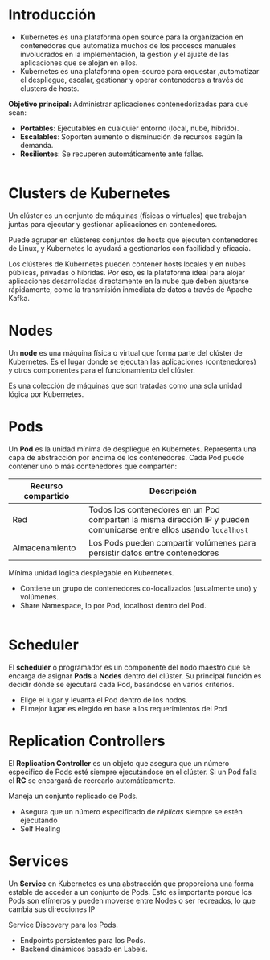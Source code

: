 
# Introducción

- Kubernetes es una plataforma open source para la organización en contenedores que automatiza muchos de los procesos manuales involucrados en la implementación, la gestión y el ajuste de las aplicaciones que se alojan en ellos.
- Kubernetes es una plataforma open-source para orquestar ,automatizar el despliegue, escalar, gestionar y operar contenedores a través de clusters de hosts.

**Objetivo principal:** Administrar aplicaciones contenedorizadas para que sean:

- **Portables**: Ejecutables en cualquier entorno (local, nube, híbrido).
- **Escalables**: Soporten aumento o disminución de recursos según la demanda.
- **Resilientes**: Se recuperen automáticamente ante fallas.

<div style="text-align:center">
<figure>
<img src="https://cdn.prod.website-files.com/5e6befb8c88b0e98c69b1333/6054fec86ef332ff3651bc92_1581514013775.png" alt="">
<figcaption>
</figcaption>
</figure>
</div>

# Clusters de Kubernetes

Un clúster es un conjunto de máquinas (físicas o virtuales) que trabajan juntas para ejecutar y gestionar aplicaciones en contenedores. 

Puede agrupar en clústeres conjuntos de hosts que ejecuten contenedores de Linux, y Kubernetes lo ayudará a gestionarlos con facilidad y eficacia. 

Los clústeres de Kubernetes pueden contener hosts locales y en nubes públicas, privadas o híbridas. Por eso, es la plataforma ideal para alojar aplicaciones desarrolladas directamente en la nube que deben ajustarse rápidamente, como la transmisión inmediata de datos a través de Apache Kafka.

# Nodes
Un **node** es una máquina física o virtual que forma parte del clúster de Kubernetes. Es el lugar donde se ejecutan las aplicaciones (contenedores) y otros componentes para el funcionamiento del clúster.

Es una colección de máquinas que son tratadas como una sola unidad lógica por Kubernetes.

# Pods
Un **Pod** es la unidad mínima de despliegue en Kubernetes. Representa una capa de abstracción por encima de los contenedores. Cada Pod puede contener uno o más contenedores que comparten:

| Recurso compartido | Descripción                                                                                                          |
| ------------------ | -------------------------------------------------------------------------------------------------------------------- |
| Red                | Todos los contenedores en un Pod comparten la misma dirección IP y pueden comunicarse entre ellos usando `localhost` |
| Almacenamiento     | Los Pods pueden compartir volúmenes para persistir datos entre contenedores                                          |


Mínima unidad lógica desplegable en Kubernetes.
- Contiene un grupo de contenedores co-localizados (usualmente uno) y volúmenes.
- Share Namespace, Ip por Pod, localhost dentro del Pod.




<div style="text-align:center">
<figure>
<img src="https://matthewpalmer.net/kubernetes-app-developer/articles/networking-overview.png" alt="">
<figcaption>
</figcaption>
</figure>
</div>

# Scheduler
El **scheduler** o programador es un componente del nodo maestro que se encarga de asignar **Pods**  a **Nodes** dentro del clúster. Su principal función es decidir dónde se ejecutará cada Pod, basándose en varios criterios.

- Elige el lugar y levanta el Pod dentro de los nodos.
- El mejor lugar es elegido en base a los requerimientos del Pod

# Replication Controllers
El **Replication Controller** es un objeto que asegura que un número especifico de Pods esté siempre ejecutándose en el clúster. Si un Pod falla el **RC** se encargará de recrearlo automáticamente.

Maneja un conjunto replicado de Pods.
- Asegura que un número especificado de *réplicas* siempre se estén ejecutando
- Self Healing


# Services
Un **Service** en Kubernetes es una abstracción que proporciona una forma  estable de acceder a un conjunto de Pods. Esto es importante porque los Pods son efímeros y pueden moverse entre Nodes o ser recreados, lo que cambia sus direcciones IP

Service Discovery para los Pods.
- Endpoints persistentes para los Pods.
- Backend dinámicos basado en Labels.